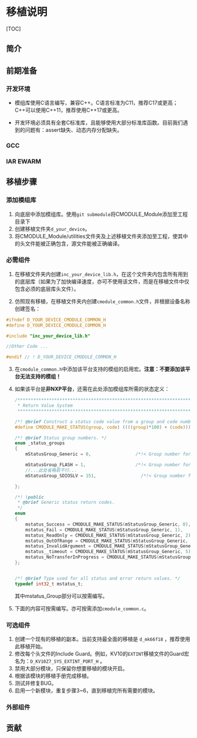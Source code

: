 # 移植说明

[TOC]

## 简介





## 前期准备

### 开发环境

- 模组库使用C语言编写，兼容C++。C语言标准为C11，推荐C17或更高；C++可以使用C++11，推荐使用C++17或更高。

- 开发环境必须具有全套C标准库，且能够使用大部分标准库函数。目前我们遇到的问题有：assert缺失、动态内存分配缺失。

### GCC 




### IAR EWARM





## 移植步骤

### 添加模组库

1. 向底层中添加模组库。使用`git submodule`将CMODULE_Module添加至工程目录下
2. 创建移植文件夹`d_your_device`。
3. 将CMODULE_Module/utilities文件夹及上述移植文件夹添加至工程，使其中的头文件能被正确包含，源文件能被正确编译。

### 必需组件

1. 在移植文件夹内创建`inc_your_device_lib.h`，在这个文件夹内包含所有用到的底层库（如果为了加快编译速度，亦可不使用该文件，而是在移植文件中仅包含必须的底层库头文件）。

2. 仿照现有移植，在移植文件夹内创建`cmodule_common.h`文件，并根据设备名称创建签名：

  ```c
  #ifndef D_YOUR_DEVICE_CMODULE_COMMON_H
  #define D_YOUR_DEVICE_CMODULE_COMMON_H
  
  #include "inc_your_device_lib.h"
  
  //Other Code ...
  
  #endif // ! D_YOUR_DEVICE_CMODULE_COMMON_H
  ```

3. 在`cmodule_common.h`中添加该平台支持的模组的启用宏。**注意：不要添加该平台无法支持的模组！**

4. 如果该平台是**非NXP平台**，还需在此处添加模组库所需的状态定义：

   ```c
   /*******************************************************************************
    * Return Value System
    ******************************************************************************/
   
   /*! @brief Construct a status code value from a group and code number. */
   #define CMODULE_MAKE_STATUS(group, code) ((((group)*100) + (code)))
   
   /*! @brief Status group numbers. */
   enum _status_groups
   {
       mStatusGroup_Generic = 0,                 /*!< Group number for generic status codes. */
   
       mStatusGroup_FLASH = 1,                   /*!< Group number for FLASH status codes. */
       //...此处省略若干行...
       mStatusGroup_SDIOSLV = 151,                 /*!< Group number for SDIOSLV status codes. */
   
   };
   
   /*! \public
    * @brief Generic status return codes.
    */
   enum
   {
       mstatus_Success = CMODULE_MAKE_STATUS(mStatusGroup_Generic, 0),  /*!< Generic status for Success. */
       mstatus_Fail = CMODULE_MAKE_STATUS(mStatusGroup_Generic, 1),      /*!< Generic status for Fail. */
       mstatus_ReadOnly = CMODULE_MAKE_STATUS(mStatusGroup_Generic, 2),    /*!< Generic status for read only failure. */
       mstatus_OutOfRange = CMODULE_MAKE_STATUS(mStatusGroup_Generic, 3),   /*!< Generic status for out of range access. */
       mstatus_InvalidArgument = CMODULE_MAKE_STATUS(mStatusGroup_Generic, 4),   /*!< Generic status for invalid argument check. */
       mstatus__timeout = CMODULE_MAKE_STATUS(mStatusGroup_Generic, 5),   /*!< Generic status for timeout. */
       mstatus_NoTransferInProgress = CMODULE_MAKE_STATUS(mStatusGroup_Generic, 6),   /*!< Generic status for no transfer in progress. */
   };
   
   
   /*! @brief Type used for all status and error return values. */
   typedef int32_t mstatus_t;
   ```

   其中mstatus_Group部分可以按需编写。

5. 下面的内容可按需编写。亦可按需添加`cmodule_common.c`。







### 可选组件

1. 创建一个现有的移植的副本。当前支持最全面的移植是 `d_mk66f18` ，推荐使用此移植开始。
2. 修改每个头文件的Include Guard。例如，KV10的`EXTINT`移植文件的Guard宏名为：`D_KV10Z7_SYS_EXTINT_PORT_H` 。
3. 禁用大部分模块，只保留你想要移植的模块开启。
4. 根据该模块的移植手册完成移植。
5. 测试并修复BUG。
6. 启用一个新模块，重复步骤3~6，直到移植完所有需要的模块。



### 外部组件





## 贡献



